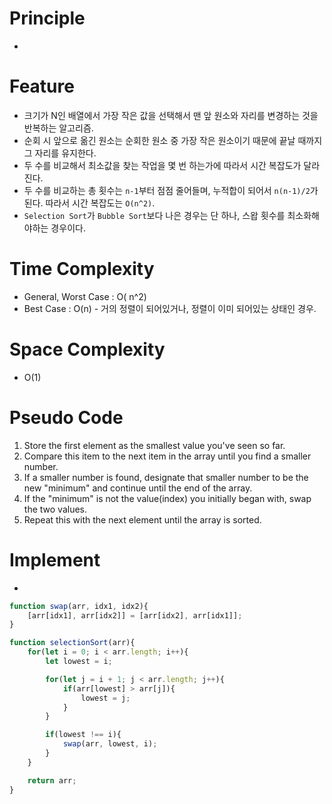 
# Principle
- 

# Feature
- 크기가 N인 배열에서 가장 작은 값을 선택해서 맨 앞 원소와 자리를 변경하는 것을 반복하는 알고리즘.
- 순회 시 앞으로 옮긴 원소는 순회한 원소 중 가장 작은 원소이기 때문에 끝날 때까지 그 자리를 유지한다.
- 두 수를 비교해서 최소값을 찾는 작업을 몇 번 하는가에 따라서 시간 복잡도가 달라진다.
- 두 수를 비교하는 총 횟수는 `n-1`부터 점점 줄어들며, 누적합이 되어서 `n(n-1)/2`가 된다. 따라서 시간 복잡도는 `O(n^2)`.
- `Selection Sort`가 `Bubble Sort`보다 나은 경우는 단 하나, 스왑 횟수를 최소화해야하는 경우이다.

# Time Complexity
- General, Worst Case : O( n^2)
- Best Case : O(n) - 거의 정렬이 되어있거나, 정렬이 이미 되어있는 상태인 경우.

# Space Complexity
- O(1)

# Pseudo Code
1. Store the first element as the smallest value you've seen so far.
2. Compare this item to the next item in the array until you find a smaller number.
3. If a smaller number is found, designate that smaller number to be the new "minimum" and continue until the end of the array.
4. If the "minimum" is not the value(index) you initially began with, swap the two values.
5. Repeat this with the next element until the array is sorted.

# Implement
- 

```js
function swap(arr, idx1, idx2){
	[arr[idx1], arr[idx2]] = [arr[idx2], arr[idx1]];
}

function selectionSort(arr){
	for(let i = 0; i < arr.length; i++){
		let lowest = i;

		for(let j = i + 1; j < arr.length; j++){
			if(arr[lowest] > arr[j]){
				lowest = j;
			}
		}

		if(lowest !== i){
			swap(arr, lowest, i);
		}
	}

	return arr;
}
```

